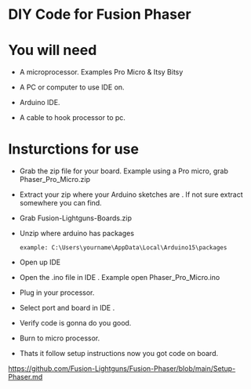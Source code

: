 # DIY Code for Fusion Phaser

# You will need

  - A microprocessor. Examples Pro Micro & Itsy Bitsy

  - A PC or computer to use IDE on.

  - Arduino IDE.

  - A cable to hook processor to pc.

# Insturctions for use

  - Grab the zip file for your board. Example using a Pro micro, grab Phaser_Pro_Micro.zip

  - Extract your zip where your Arduino sketches are . If not sure extract somewhere you can find.
  
  - Grab Fusion-Lightguns-Boards.zip
  
  - Unzip where arduino has packages 

        example: C:\Users\yourname\AppData\Local\Arduino15\packages

  - Open up IDE 

  - Open the .ino file in IDE . Example open Phaser_Pro_Micro.ino

  - Plug in your processor. 

  - Select port and board in IDE .

  - Verify code is gonna do you good.

  - Burn to micro processor.

  - Thats it follow setup instructions now you got code on board.
  
  https://github.com/Fusion-Lightguns/Fusion-Phaser/blob/main/Setup-Phaser.md
